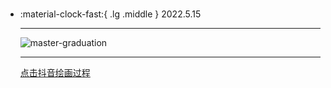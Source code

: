 #  

<div class="grid cards" markdown>

-   :material-clock-fast:{ .lg .middle } 2022.5.15

    ---

    <a><img alt="master-graduation" loading="lazy" src="../img/20220515.jpg" /></a>

    ---

    <a class="md-tag" href="https://www.douyin.com/user/MS4wLjABAAAA3shEtLqFq7-HiGjmUL-4t_qiv4qn_aGLh2VGj0Cj7tFDu7Bt5x-hbZ_VCyhDfA4Z?from_tab_name=main&modal_id=7097895360898567456">点击抖音绘画过程</a>

</div>
